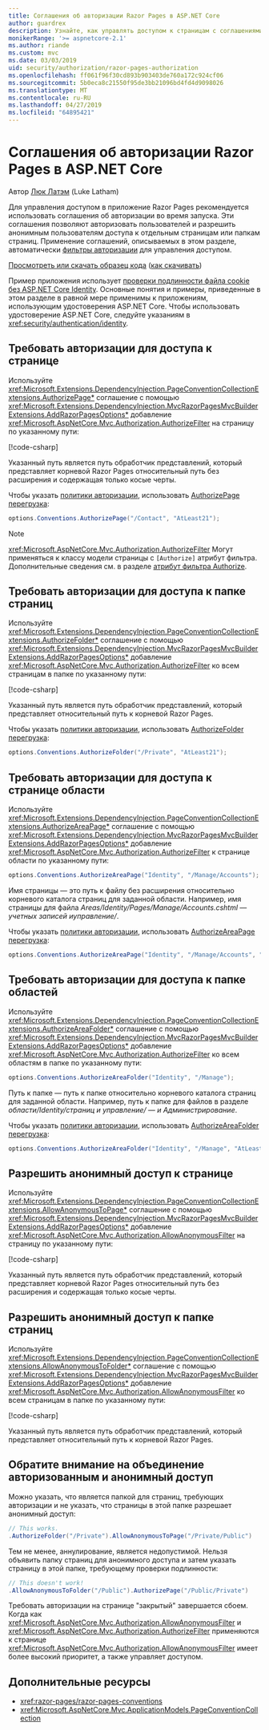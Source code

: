 ```yaml
---
title: Соглашения об авторизации Razor Pages в ASP.NET Core
author: guardrex
description: Узнайте, как управлять доступом к страницам с соглашениями, авторизовать пользователей и Разрешить анонимные пользователи для доступа к страницам или папкам страниц.
monikerRange: '>= aspnetcore-2.1'
ms.author: riande
ms.custom: mvc
ms.date: 03/03/2019
uid: security/authorization/razor-pages-authorization
ms.openlocfilehash: ff061f96f30cd893b903403de760a172c924cf06
ms.sourcegitcommit: 5b0eca8c21550f95de3bb21096bd4fd4d9098026
ms.translationtype: MT
ms.contentlocale: ru-RU
ms.lasthandoff: 04/27/2019
ms.locfileid: "64895421"
---
```

# <a name="razor-pages-authorization-conventions-in-aspnet-core"></a>Соглашения об авторизации Razor Pages в ASP.NET Core

Автор [Люк Латэм](https://github.com/guardrex) (Luke Latham)

Для управления доступом в приложение Razor Pages рекомендуется использовать соглашения об авторизации во время запуска. Эти соглашения позволяют авторизовать пользователей и разрешить анонимным пользователям доступа к отдельным страницам или папкам страниц. Применение соглашений, описываемых в этом разделе, автоматически [фильтры авторизации](xref:mvc/controllers/filters#authorization-filters) для управления доступом.

[Просмотреть или скачать образец кода](https://github.com/aspnet/AspNetCore.Docs/tree/master/aspnetcore/security/authorization/razor-pages-authorization/samples) ([как скачивать](xref:index#how-to-download-a-sample))

Пример приложения использует [проверки подлинности файла cookie без ASP.NET Core Identity](xref:security/authentication/cookie). Основные понятия и примеры, приведенные в этом разделе в равной мере применимы к приложениям, использующим удостоверения ASP.NET Core. Чтобы использовать удостоверение ASP.NET Core, следуйте указаниям в <xref:security/authentication/identity>.

## <a name="require-authorization-to-access-a-page"></a>Требовать авторизации для доступа к странице

Используйте <xref:Microsoft.Extensions.DependencyInjection.PageConventionCollectionExtensions.AuthorizePage*> соглашение с помощью <xref:Microsoft.Extensions.DependencyInjection.MvcRazorPagesMvcBuilderExtensions.AddRazorPagesOptions*> добавление <xref:Microsoft.AspNetCore.Mvc.Authorization.AuthorizeFilter> на страницу по указанному пути:

[!code-csharp[](razor-pages-authorization/samples/2.x/AuthorizationSample/Startup.cs?name=snippet1&highlight=2,4)]

Указанный путь является путь обработчик представлений, который представляет корневой Razor Pages относительный путь без расширения и содержащая только косые черты.

Чтобы указать [политики авторизации](xref:security/authorization/policies), использовать [AuthorizePage перегрузка](xref:Microsoft.Extensions.DependencyInjection.PageConventionCollectionExtensions.AuthorizePage*):

```csharp
options.Conventions.AuthorizePage("/Contact", "AtLeast21");
```

> [!NOTE]
> <xref:Microsoft.AspNetCore.Mvc.Authorization.AuthorizeFilter> Могут применяться к классу модели страницы с `[Authorize]` атрибут фильтра. Дополнительные сведения см. в разделе [атрибут фильтра Authorize](xref:razor-pages/filter#authorize-filter-attribute).

## <a name="require-authorization-to-access-a-folder-of-pages"></a>Требовать авторизации для доступа к папке страниц

Используйте <xref:Microsoft.Extensions.DependencyInjection.PageConventionCollectionExtensions.AuthorizeFolder*> соглашение с помощью <xref:Microsoft.Extensions.DependencyInjection.MvcRazorPagesMvcBuilderExtensions.AddRazorPagesOptions*> добавление <xref:Microsoft.AspNetCore.Mvc.Authorization.AuthorizeFilter> ко всем страницам в папке по указанному пути:

[!code-csharp[](razor-pages-authorization/samples/2.x/AuthorizationSample/Startup.cs?name=snippet1&highlight=2,5)]

Указанный путь является путь обработчик представлений, который представляет относительный путь к корневой Razor Pages.

Чтобы указать [политики авторизации](xref:security/authorization/policies), использовать [AuthorizeFolder перегрузка](xref:Microsoft.Extensions.DependencyInjection.PageConventionCollectionExtensions.AuthorizeFolder*):

```csharp
options.Conventions.AuthorizeFolder("/Private", "AtLeast21");
```

## <a name="require-authorization-to-access-an-area-page"></a>Требовать авторизации для доступа к странице области

Используйте <xref:Microsoft.Extensions.DependencyInjection.PageConventionCollectionExtensions.AuthorizeAreaPage*> соглашение с помощью <xref:Microsoft.Extensions.DependencyInjection.MvcRazorPagesMvcBuilderExtensions.AddRazorPagesOptions*> добавление <xref:Microsoft.AspNetCore.Mvc.Authorization.AuthorizeFilter> к странице области по указанному пути:

```csharp
options.Conventions.AuthorizeAreaPage("Identity", "/Manage/Accounts");
```

Имя страницы — это путь к файлу без расширения относительно корневого каталога страниц для заданной области. Например, имя страницы для файла *Areas/Identity/Pages/Manage/Accounts.cshtml* — *учетных записей иуправление/*.

Чтобы указать [политики авторизации](xref:security/authorization/policies), использовать [AuthorizeAreaPage перегрузка](xref:Microsoft.Extensions.DependencyInjection.PageConventionCollectionExtensions.AuthorizeAreaPage*):

```csharp
options.Conventions.AuthorizeAreaPage("Identity", "/Manage/Accounts", "AtLeast21");
```

## <a name="require-authorization-to-access-a-folder-of-areas"></a>Требовать авторизации для доступа к папке областей

Используйте <xref:Microsoft.Extensions.DependencyInjection.PageConventionCollectionExtensions.AuthorizeAreaFolder*> соглашение с помощью <xref:Microsoft.Extensions.DependencyInjection.MvcRazorPagesMvcBuilderExtensions.AddRazorPagesOptions*> добавление <xref:Microsoft.AspNetCore.Mvc.Authorization.AuthorizeFilter> ко всем областям в папке по указанному пути:

```csharp
options.Conventions.AuthorizeAreaFolder("Identity", "/Manage");
```

Путь к папке — путь к папке относительно корневого каталога страниц для заданной области. Например, путь к папке для файлов в разделе *области/Identity/страниц и управление/* — *и Администрирование*.

Чтобы указать [политики авторизации](xref:security/authorization/policies), использовать [AuthorizeAreaFolder перегрузка](xref:Microsoft.Extensions.DependencyInjection.PageConventionCollectionExtensions.AuthorizeAreaFolder*):

```csharp
options.Conventions.AuthorizeAreaFolder("Identity", "/Manage", "AtLeast21");
```

## <a name="allow-anonymous-access-to-a-page"></a>Разрешить анонимный доступ к странице

Используйте <xref:Microsoft.Extensions.DependencyInjection.PageConventionCollectionExtensions.AllowAnonymousToPage*> соглашение с помощью <xref:Microsoft.Extensions.DependencyInjection.MvcRazorPagesMvcBuilderExtensions.AddRazorPagesOptions*> добавление <xref:Microsoft.AspNetCore.Mvc.Authorization.AllowAnonymousFilter> на страницу по указанному пути:

[!code-csharp[](razor-pages-authorization/samples/2.x/AuthorizationSample/Startup.cs?name=snippet1&highlight=2,6)]

Указанный путь является путь обработчик представлений, который представляет корневой Razor Pages относительный путь без расширения и содержащая только косые черты.

## <a name="allow-anonymous-access-to-a-folder-of-pages"></a>Разрешить анонимный доступ к папке страниц

Используйте <xref:Microsoft.Extensions.DependencyInjection.PageConventionCollectionExtensions.AllowAnonymousToFolder*> соглашение с помощью <xref:Microsoft.Extensions.DependencyInjection.MvcRazorPagesMvcBuilderExtensions.AddRazorPagesOptions*> добавление <xref:Microsoft.AspNetCore.Mvc.Authorization.AllowAnonymousFilter> ко всем страницам в папке по указанному пути:

[!code-csharp[](razor-pages-authorization/samples/2.x/AuthorizationSample/Startup.cs?name=snippet1&highlight=2,7)]

Указанный путь является путь обработчик представлений, который представляет относительный путь к корневой Razor Pages.

## <a name="note-on-combining-authorized-and-anonymous-access"></a>Обратите внимание на объединение авторизованным и анонимный доступ

Можно указать, что является папкой для страниц, требующих авторизации и не указать, что страницы в этой папке разрешает анонимный доступ:

```csharp
// This works.
.AuthorizeFolder("/Private").AllowAnonymousToPage("/Private/Public")
```

Тем не менее, аннулирование, является недопустимой. Нельзя объявить папку страниц для анонимного доступа и затем указать страницу в этой папке, требующему проверки подлинности:

```csharp
// This doesn't work!
.AllowAnonymousToFolder("/Public").AuthorizePage("/Public/Private")
```

Требовать авторизации на странице "закрытый" завершается сбоем. Когда как <xref:Microsoft.AspNetCore.Mvc.Authorization.AllowAnonymousFilter> и <xref:Microsoft.AspNetCore.Mvc.Authorization.AuthorizeFilter> применяются к странице <xref:Microsoft.AspNetCore.Mvc.Authorization.AllowAnonymousFilter> имеет более высокий приоритет, а также управляет доступом.

## <a name="additional-resources"></a>Дополнительные ресурсы

* <xref:razor-pages/razor-pages-conventions>
* <xref:Microsoft.AspNetCore.Mvc.ApplicationModels.PageConventionCollection>
